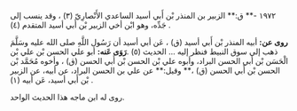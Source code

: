 ١٩٧٢ -** ق:** الزبير بن المنذر بْن أَبي أسيد الساعدي الأَنْصارِيّ (٣) ، وقد ينسب إلى جَدِّه، وهو ابْن أخي الزبير بْن أَبي أسيد المتقدم (٤) .

**روى عن:** أبيه المنذر بْن أَبي أسيد (ق) ، عَن أبي أسيد أن رَسُول اللَّهِ صلى الله عليه وسَلَّمَ ذهب إلى سوق النبيط فنظر إليه ... الحديث (٥) .**رَوَى عَنه:** أبو علي الحسن بْن علي بْن الْحَسَن بْن أَبي الحسن البراد، وأبوه علي بْن الحسن بْن أَبي الحسن (ق) ، وأخوه مُحَمَّد بْن الحسن بْن أَبي الحسن (ق) ،** وقيل:** عن علي بن الحسن البراد، عن أبيه، عن الزبير بْن أَبي أسيد، عَن أبيه (١) .

روى له ابن ماجه هذا الحديث الواحد.